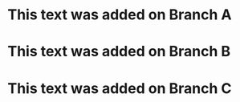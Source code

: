 # This text was added on Branch A
# This text was added on Branch B
# This text was added on Branch C